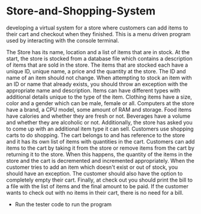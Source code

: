 # Store-and-Shopping-System
developing a virtual system for a store where customers can add items to their cart and checkout when they finished. 
This is a menu driven program used by interacting with the console terminal.

The Store has its name, location and a list of items that are in stock. At the start, the store is stocked from a database file which contains a description of items 
that are sold in the store. The items that are stocked each have a unique ID, unique name, a price and the quantity at the store. The ID and name of an item should 
not change. When attempting to stock an item with an ID or name that already exists, you should throw an exception with the appropriate name and description.
Items can have different types with additional details unique to the type of the item. Clothing items have a size, color and a gender which can be male, female or all. 
Computers at the store have a brand, a CPU model, some amount of RAM and storage. Food items have calories and whether they are fresh or not. Beverages have a volume 
and whether they are alcoholic or not. Additionally, the store has asked you to come up with an additional item type it can sell.
Customers use shopping carts to do shopping. The cart belongs to and has reference to the store and it has its own list of items with quantities in the cart. 
Customers can add items to the cart by taking it from the store or remove items from the cart by returning it to the store. When this happens, the quantity of the 
items in the store and the cart is decremented and incremented appropriately. When the customer tries to add an item which doesn't exist or out of stock, you should
have an exception. The customer should also have the option to completely empty their cart. 
Finally, at check out you should print the bill to a file with the list of items and the final amount to be paid. If the customer wants to check out with no items in 
their cart, there is no need for a bill.

+ Run the tester code to run the program
